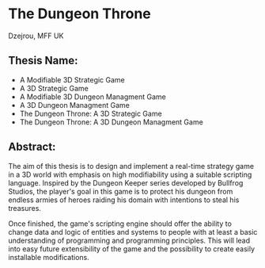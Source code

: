 # The Dungeon Throne
Dzejrou, MFF UK

## Thesis Name:
 * A Modifiable 3D Strategic Game
 * A 3D Strategic Game
 * A Modifiable 3D Dungeon Managment Game
 * A 3D Dungeon Managment Game
 * The Dungeon Throne: A 3D Strategic Game
 * The Dungeon Throne: A 3D Dungeon Managment Game

## Abstract:
The aim of this thesis is to design and implement a real-time strategy game in a 3D world with emphasis on high modifiability using a suitable scripting language. Inspired by the Dungeon Keeper series developed by Bullfrog Studios, the player's goal in this game is to protect his dungeon from endless armies of heroes raiding his domain with intentions to steal his treasures.

Once finished, the game's scripting engine should offer the ability to change data and logic of entities and systems to people with at least a basic understanding of programming and programming principles. This will lead into easy future extensibility of the game and the possibility to create easily installable modifications.
